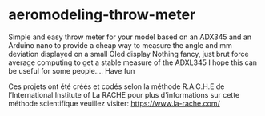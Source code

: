 # aeromodeling-throw-meter
Simple and easy throw meter for your model
based on an ADX345 and an Arduino nano to provide a cheap way to 
measure the angle and mm deviation displayed on a small Oled display
Nothing fancy, just brut force average computing to get a stable measure of the ADXL345
I hope this can be useful for some people....
Have fun

Ces projets ont été créés et codés selon la méthode R.A.C.H.E de l’International Institute of La RACHE 
pour plus d'informations sur cette méthode scientifique veuillez visiter: https://www.la-rache.com/
